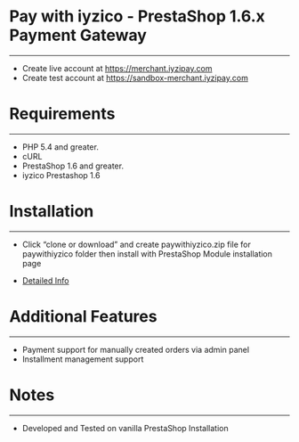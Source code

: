 # Pay with iyzico - PrestaShop 1.6.x Payment Gateway
------------
* Create live account at https://merchant.iyzipay.com
* Create test account at https://sandbox-merchant.iyzipay.com


# Requirements
------------
* PHP 5.4 and greater.
* cURL
* PrestaShop 1.6 and greater.
* iyzico Prestashop 1.6

# Installation
---------------
* Click “clone or download” and create paywithiyzico.zip file for paywithiyzico folder then install with PrestaShop Module installation page

* <a href="https://dev.iyzipay.com/tr/acik-kaynak/prestashop">Detailed Info</a>

# Additional Features
---------------------
* Payment support for manually created orders via admin panel
* Installment management support

# Notes
---------------
* Developed and Tested on vanilla PrestaShop Installation
